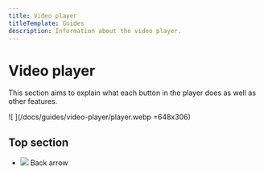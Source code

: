 ```yaml
---
title: Video player
titleTemplate: Guides
description: Information about the video player.
---
```


<script setup>
import ColorTag from "@theme/components/ColorTag.vue";
</script>

# Video player

This section aims to explain what each button in the player does as well as other features.

![ <ColorTag title="Top" color="#B1E0BB"/> <ColorTag title="Middle" color="#BBB1B6"/> <ColorTag title="Bottom" color="#F1AD8B"/> ](/docs/guides/video-player/player.webp =648x306)

## Top section

* <img src="/docs/guides/video-player/back_arrow.svg"> Back arrow